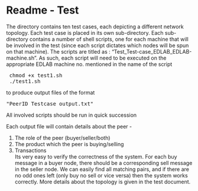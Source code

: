 # Readme - Test

The directory contains ten test cases, each depicting a different network topology. Each test case is placed in its own sub-directory. Each sub-directory contains a number of shell scripts, one for each machine that will be involved in the test (since each script dictates which nodes will be spun on that machine). The scripts are titled as :
“Test_Test-case_EDLAB_EDLAB-machine.sh”. As such, each script will need to be executed on the appropriate EDLAB machine no. mentioned in the name of the script
  
 <pre>
 chmod +x test1.sh
 ./test1.sh
</pre>
to produce output files of the format 
<pre>
"PeerID_Testcase_output.txt"
</pre>
All involved scripts should be run in quick succession

Each output file will contain details about the peer -   
1. The role of the peer (buyer/seller/both)  
2. The product which the peer is buying/selling  
3. Transactions    
Its very easy to verify the correctness of the system. For each buy message in a buyer node, there should be a corresponding sell message in the seller node. We can easily find all matching pairs, and if there are no odd ones left (only buy no sell or vice versa) then the system works correctly. More details about the topology is given in the test document.


